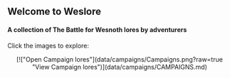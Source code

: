 ## Welcome to Weslore
#### A collection of The Battle for Wesnoth lores by adventurers
Click the images to explore:
<div style='text-align:center'>
[!["Open Campaign lores"](data/campaigns/Campaigns.png?raw=true "View Campaign lores")](data/campaigns/CAMPAIGNS.md)
</div>
